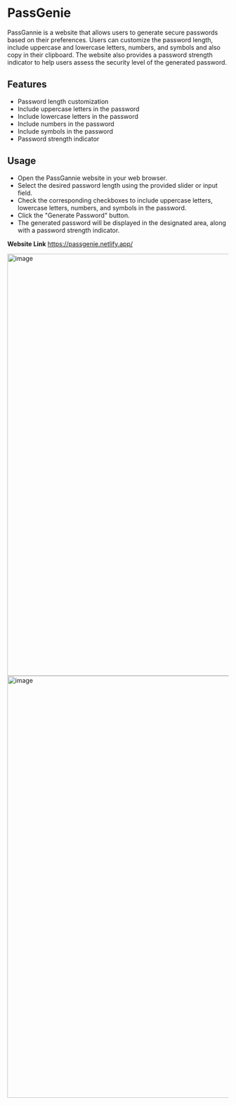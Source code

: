 # PassGenie

PassGannie is a website that allows users to generate secure passwords based on their preferences. 
Users can customize the password length, include uppercase and lowercase letters, numbers, and symbols and also copy in their clipboard.
The website also provides a password strength indicator to help users assess the security level of the generated password.

## Features
- Password length customization
- Include uppercase letters in the password
- Include lowercase letters in the password
- Include numbers in the password
- Include symbols in the password
- Password strength indicator

## Usage
- Open the PassGannie website in your web browser.
- Select the desired password length using the provided slider or input field.
- Check the corresponding checkboxes to include uppercase letters, lowercase letters, numbers, and symbols in the password.
- Click the "Generate Password" button.
- The generated password will be displayed in the designated area, along with a password strength indicator.

**Website Link** 
https://passgenie.netlify.app/

<img width="960" alt="image" src="https://github.com/saloni0419/PassGenie/assets/100074110/ab584eb2-8c3b-4736-acae-8efef155b5c4">

<img width="960" alt="image" src="https://github.com/saloni0419/PassGenie/assets/100074110/0a703f5c-c082-4e4a-80ca-c12b83edda63">
